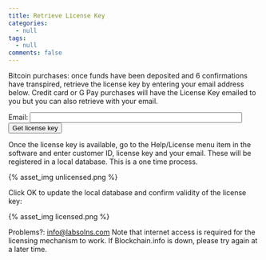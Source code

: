 ```yaml
---
title: Retrieve License Key
categories:
  - null
tags:
  - null
comments: false
---
```

Bitcoin purchases: once funds have been deposited and 6 confirmations have transpired, retrieve the license key by entering your email address below. Credit card or G Pay purchases will have the License Key emailed to you but you can also retrieve with your email. 

<form action="get_key.php" method="post">
Email:</td><td> <input type="text" name="email" size="50" />   <input type="submit" value="Get license key" />
</form>

Once the license key is available, go to the Help/License menu item in the software and enter customer ID, license key and your email.  These will be registered in a local database.  This is a one time process.

{% asset_img unlicensed.png %}

Click OK to update the local database and confirm validity of the license key:

{% asset_img licensed.png %}


Problems?: [info@labsolns.com](mailto:info@labsolns.com)
Note that internet access is required for the licensing mechanism to work. If Blockchain.info is down, please try again at a later time.

